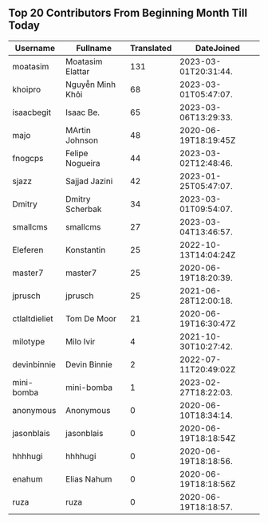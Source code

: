 ## Top 20 Contributors From Beginning Month Till Today ##
|Username|Fullname|Translated|DateJoined|
|--------|--------|----------|----------|
|moatasim|Moatasim Elattar|131|2023-03-01T20:31:44.|
|khoipro|Nguyễn Minh Khôi|68|2023-03-01T05:47:07.|
|isaacbegit|Isaac Be.|65|2023-03-06T13:29:33.|
|majo|MArtin Johnson|48|2020-06-19T18:19:45Z|
|fnogcps|Felipe Nogueira|44|2023-03-02T12:48:46.|
|sjazz|Sajjad Jazini|42|2023-01-25T05:47:07.|
|Dmitry|Dmitry Scherbak|34|2023-03-01T09:54:07.|
|smallcms|smallcms|27|2023-03-04T13:46:57.|
|Eleferen|Konstantin|25|2022-10-13T14:04:24Z|
|master7|master7|25|2020-06-19T18:20:39.|
|jprusch|jprusch|25|2021-06-28T12:00:18.|
|ctlaltdieliet|Tom De Moor|21|2020-06-19T16:30:47Z|
|milotype|Milo Ivir|4|2021-10-30T10:27:42.|
|devinbinnie|Devin Binnie|2|2022-07-11T20:49:02Z|
|mini-bomba|mini-bomba|1|2023-02-27T18:22:03.|
|anonymous|Anonymous|0|2020-06-10T18:34:14.|
|jasonblais|jasonblais|0|2020-06-19T18:18:54Z|
|hhhhugi|hhhhugi|0|2020-06-19T18:18:56.|
|enahum|Elias  Nahum|0|2020-06-19T18:18:56Z|
|ruza|ruza|0|2020-06-19T18:18:57.|
